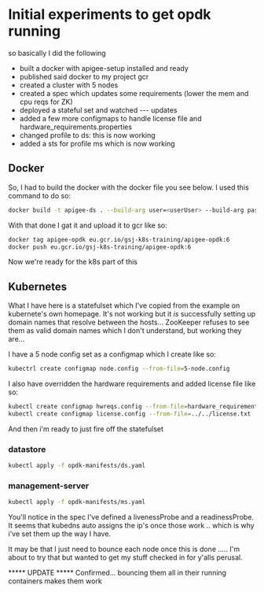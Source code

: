 # Initial experiments to get opdk running
so basically I did the following

 * built a docker with apigee-setup installed and ready
 * published said docker to my project gcr
 * created a cluster with 5 nodes
 * created a spec which updates some requirements (lower the mem and cpu reqs for ZK)
 * deployed a stateful set and watched
--- updates
 * added a few more configmaps to handle license file and hardware_requirements.properties
 * changed profile to ds: this is now working
 * added a sts for profile ms which is now working

## Docker
So, I had to build the docker with the docker file you see below. I used this command to do so:
```bash
docker build -t apigee-ds . --build-arg user=<userUser> --build-arg pass=<yourPass>
```

With that done I gat it and upload it to gcr like so:
```bash
docker tag apigee-opdk eu.gcr.io/gsj-k8s-training/apigee-opdk:6
docker push eu.gcr.io/gsj-k8s-training/apigee-opdk:6
```

Now we're ready for the k8s part of this

## Kubernetes
What I have here is a statefulset which I've copied from the example on kubernete's own homepage. It's not working but it *is* successfully setting up domain names that resolve between the hosts... ZooKeeper refuses to see them as valid domain names which I don't understand, but working they are...

I have a 5 node config set as a configmap which I create like so:
```bash
kubectrl create configmap node.config --from-file=5-node.config
```
I also have overridden the hardware requirements and added license file like so:
```bash
kubectl create configmap hwreqs.config --from-file=hardware_requirements.properties
kubectl create configmap license.config --from-file=../../license.txt
```

And then i'm ready to just fire off the statefulset

### datastore
```bash
kubectl apply -f opdk-manifests/ds.yaml
```
### management-server
```bash
kubectl apply -f opdk-manifests/ms.yaml
```

You'll notice in the spec I've defined a livenessProbe and a readinessProbe. It seems that kubedns auto assigns the ip's once those work .. which is why i've set them up the way I have.

It may be that I just need to bounce each node once this is done ..... I'm about to try that but wanted to get my stuff checked in for y'alls perusal.


***** UPDATE *****
Confirmed... bouncing them all in their running containers makes them work
